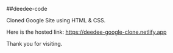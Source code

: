 ##deedee-code

Cloned Google Site using HTML & CSS.


Here is the hosted link: https://deedee-google-clone.netlify.app

Thank you for visiting.